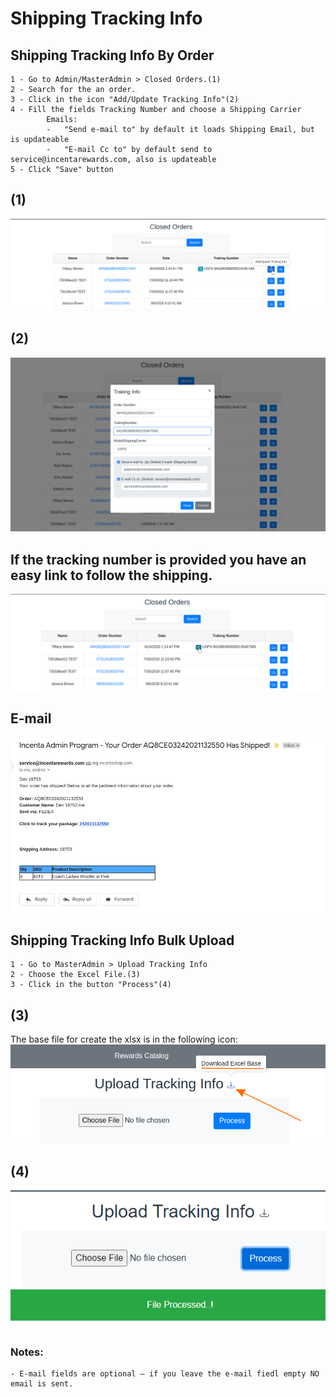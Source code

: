 # Shipping Tracking Info

## Shipping Tracking Info By Order

    1 - Go to Admin/MasterAdmin > Closed Orders.(1)
    2 - Search for the an order.
    3 - Click in the icon "Add/Update Tracking Info"(2)
    4 - Fill the fields Tracking Number and choose a Shipping Carrier
            Emails:
            -   "Send e-mail to" by default it loads Shipping Email, but is updateable
            -   "E-mail Cc to" by default send to service@incentarewards.com, also is updateable
    5 - Click "Save" button

## (1)

![TrakingButton](./TrakingButton.png)

## (2)

![TrakingInfoModal](./TrakingInfoModal.png)

## If the tracking number is provided you have an easy link to follow the shipping.

![TrakingLink](./TrakingLink.png)

## E-mail

![EmailTrakingUpdate](./EmailTrakingUpdate.png)

## Shipping Tracking Info Bulk Upload

    1 - Go to MasterAdmin > Upload Tracking Info
    2 - Choose the Excel File.(3)
    3 - Click in the button "Process"(4)

## (3)

The base file for create the xlsx is in the following icon:
![TrakingButton](./bulk/excelBase.png)

## (4)

![TrakingInfoModal](./bulk/fileProcesed.png)

### Notes:

    - E-mail fields are optional – if you leave the e-mail fiedl empty NO email is sent.
